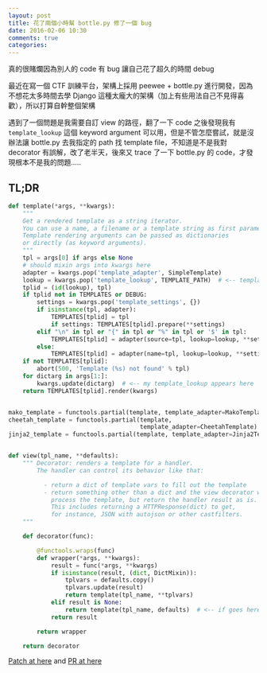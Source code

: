 ```yaml
---
layout: post
title: 花了兩個小時幫 bottle.py 修了一個 bug
date: 2016-02-06 10:30
comments: true
categories: 
---
```

真的很賭爛因為別人的 code 有 bug 讓自己花了超久的時間 debug

最近在寫一個 CTF 訓練平台，架構上採用 peewee + bottle.py 進行開發，因為不想花太多時間去學 Django 這種太龐大的架構（加上有些用法自己不見得喜歡），所以打算自幹整個架構

遇到了一個問題是我需要自訂 view 的路徑，翻了一下 code 之後發現我有 `template_lookup` 這個 keyword argument 可以用，但是不管怎麼嘗試，就是沒辦法讓 bottle.py 去我指定的 path 找 template file，不知道是不是我對 decorator 有誤解，改了老半天，後來又 trace 了一下 bottle.py 的 code，才發現根本不是我的問題.....

## TL;DR

``` python
def template(*args, **kwargs):
    """
    Get a rendered template as a string iterator.
    You can use a name, a filename or a template string as first parameter.
    Template rendering arguments can be passed as dictionaries
    or directly (as keyword arguments).
    """
    tpl = args[0] if args else None
    # should mixin args into kwargs here
    adapter = kwargs.pop('template_adapter', SimpleTemplate)
    lookup = kwargs.pop('template_lookup', TEMPLATE_PATH)  # <-- template_lookup reads from here
    tplid = (id(lookup), tpl)
    if tplid not in TEMPLATES or DEBUG:
        settings = kwargs.pop('template_settings', {})
        if isinstance(tpl, adapter):
            TEMPLATES[tplid] = tpl
            if settings: TEMPLATES[tplid].prepare(**settings)
        elif "\n" in tpl or "{" in tpl or "%" in tpl or '$' in tpl:
            TEMPLATES[tplid] = adapter(source=tpl, lookup=lookup, **settings)
        else:
            TEMPLATES[tplid] = adapter(name=tpl, lookup=lookup, **settings)
    if not TEMPLATES[tplid]:
        abort(500, 'Template (%s) not found' % tpl)
    for dictarg in args[1:]:
        kwargs.update(dictarg)  # <-- my template_lookup appears here
    return TEMPLATES[tplid].render(kwargs)


mako_template = functools.partial(template, template_adapter=MakoTemplate)
cheetah_template = functools.partial(template,
                                     template_adapter=CheetahTemplate)
jinja2_template = functools.partial(template, template_adapter=Jinja2Template)


def view(tpl_name, **defaults):
    """ Decorator: renders a template for a handler.
        The handler can control its behavior like that:

          - return a dict of template vars to fill out the template
          - return something other than a dict and the view decorator will not
            process the template, but return the handler result as is.
            This includes returning a HTTPResponse(dict) to get,
            for instance, JSON with autojson or other castfilters.
    """

    def decorator(func):

        @functools.wraps(func)
        def wrapper(*args, **kwargs):
            result = func(*args, **kwargs)
            if isinstance(result, (dict, DictMixin)):
                tplvars = defaults.copy()
                tplvars.update(result)
                return template(tpl_name, **tplvars)
            elif result is None:
                return template(tpl_name, defaults)  # <-- if goes here
            return result

        return wrapper

    return decorator
```

[Patch at here](https://github.com/Inndy/bottle/commit/ba5b4da8afdb09e1d9490e43dbec95002fb4f7fb) and [PR at here](https://github.com/bottlepy/bottle/pull/830)
